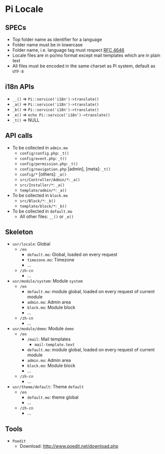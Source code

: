 Pi Locale
=========

SPECs
-----

* Top folder name as identifier for a language
* Folder name must be in lowercase
* Folder name, i.e. language tag must respect [RFC 4646](http://www.ietf.org/rfc/rfc4646.txt)
* Locale files are in po/mo format except mail templates which are in plain text
* All files must be encoded in the same charset as Pi system, default as `UTF-8`


i18n APIs
--------

* `__()` => `Pi::service('i18n')->translate()`
* `_a()` => `Pi::service('i18n')->translate()`
* `_b()` => `Pi::service('i18n')->translate()`
* `_e()` => `echo Pi::service('i18n')->translate()`
* `_t()` => NULL

API calls
--------

* To be collected in `admin.mo`
  - `config/config.php`: `_t()`
  - `config/event.php`: `_t()`
  - `config/permission.php`: `_t()`
  - `config/navigation.php` [admin], [meta]: `_t()`
  - `config/*` [others]: `_a()`
  - `src/Controller/Admin/*`: `_a()`
  - `src/Installer/*`: `_a()`
  - `template/admin/*`: `_a()`
* To be collected in `block.mo`
  - `src/Block/*`: `_b()`
  - `template/block/*`: `_b()`
* To be collected in `default.mo`
  - All other files: `__()` or `_e()`


Skeleton
--------

* `usr/locale`: Global
  * `/en`
    * `default.mo`: Global, loaded on every request
    * `timezone.mo`: Timezone
    * ...
  * `/zh-cn`
    * ...
* `usr/module/system`: Module `system`
  * `/en`
    * `default.mo`: module global, loaded on every request of current module
    * `admin.mo`: Admin area
    * `block.mo`: Module block
    * ...
  * `/zh-cn`
    * ...
* `usr/module/demo`: Module `demo`
  * `/en`
    * `/mail`: Mail templates
      * `mail-template.text`
    * `default.mo`: module global, loaded on every request of current module
    * `admin.mo`: Admin area
    * `block.mo`: Module block
    * ...
  * `/zh-cn`
    * ...
* `usr/theme/default`: Theme `default`
  * `/en`
    * `default.mo`: theme global
    * ...
  * `/zh-cn`
    * ...

Tools
-----

* `Poedit`
  * Download: http://www.poedit.net/download.php

